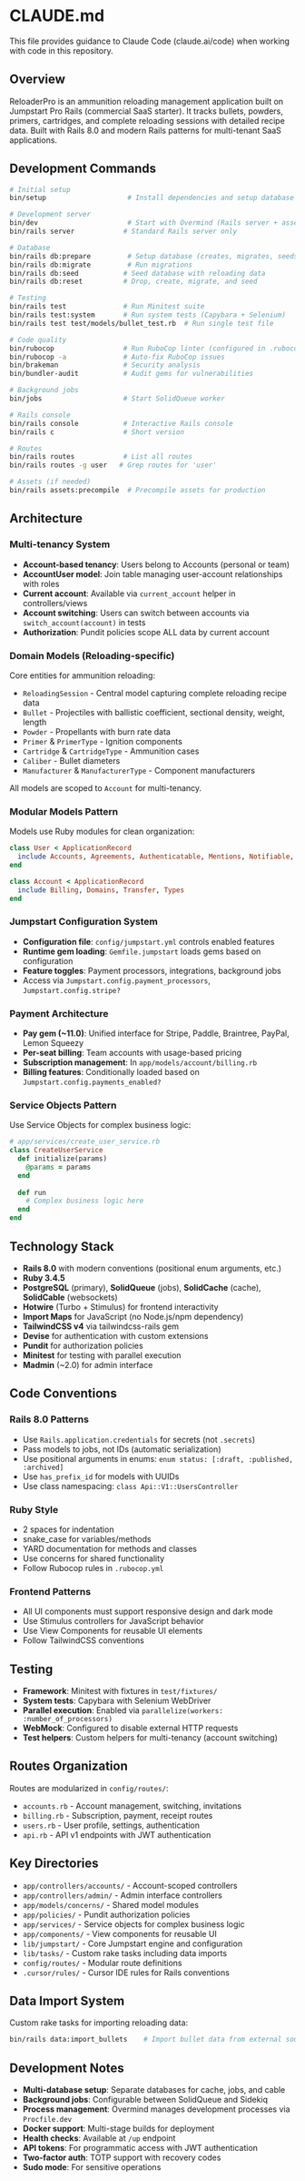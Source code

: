 # CLAUDE.md

This file provides guidance to Claude Code (claude.ai/code) when working with code in this repository.

## Overview

ReloaderPro is an ammunition reloading management application built on Jumpstart Pro Rails (commercial SaaS starter). It tracks bullets, powders, primers, cartridges, and complete reloading sessions with detailed recipe data. Built with Rails 8.0 and modern Rails patterns for multi-tenant SaaS applications.

## Development Commands

```bash
# Initial setup
bin/setup                    # Install dependencies and setup database

# Development server
bin/dev                      # Start with Overmind (Rails server + asset watching + job worker)
bin/rails server            # Standard Rails server only

# Database
bin/rails db:prepare         # Setup database (creates, migrates, seeds)
bin/rails db:migrate         # Run migrations
bin/rails db:seed           # Seed database with reloading data
bin/rails db:reset          # Drop, create, migrate, and seed

# Testing  
bin/rails test              # Run Minitest suite
bin/rails test:system       # Run system tests (Capybara + Selenium)
bin/rails test test/models/bullet_test.rb  # Run single test file

# Code quality
bin/rubocop                 # Run RuboCop linter (configured in .rubocop.yml)
bin/rubocop -a              # Auto-fix RuboCop issues
bin/brakeman                # Security analysis
bin/bundler-audit           # Audit gems for vulnerabilities

# Background jobs
bin/jobs                    # Start SolidQueue worker

# Rails console
bin/rails console           # Interactive Rails console
bin/rails c                 # Short version

# Routes
bin/rails routes            # List all routes
bin/rails routes -g user   # Grep routes for 'user'

# Assets (if needed)
bin/rails assets:precompile  # Precompile assets for production
```

## Architecture

### Multi-tenancy System
- **Account-based tenancy**: Users belong to Accounts (personal or team)
- **AccountUser model**: Join table managing user-account relationships with roles
- **Current account**: Available via `current_account` helper in controllers/views
- **Account switching**: Users can switch between accounts via `switch_account(account)` in tests
- **Authorization**: Pundit policies scope ALL data by current account

### Domain Models (Reloading-specific)
Core entities for ammunition reloading:
- `ReloadingSession` - Central model capturing complete reloading recipe data
- `Bullet` - Projectiles with ballistic coefficient, sectional density, weight, length
- `Powder` - Propellants with burn rate data
- `Primer` & `PrimerType` - Ignition components
- `Cartridge` & `CartridgeType` - Ammunition cases
- `Caliber` - Bullet diameters
- `Manufacturer` & `ManufacturerType` - Component manufacturers

All models are scoped to `Account` for multi-tenancy.

### Modular Models Pattern
Models use Ruby modules for clean organization:
```ruby
class User < ApplicationRecord
  include Accounts, Agreements, Authenticatable, Mentions, Notifiable, Searchable, Theme
end

class Account < ApplicationRecord  
  include Billing, Domains, Transfer, Types
end
```

### Jumpstart Configuration System
- **Configuration file**: `config/jumpstart.yml` controls enabled features
- **Runtime gem loading**: `Gemfile.jumpstart` loads gems based on configuration
- **Feature toggles**: Payment processors, integrations, background jobs
- Access via `Jumpstart.config.payment_processors`, `Jumpstart.config.stripe?`

### Payment Architecture
- **Pay gem (~11.0)**: Unified interface for Stripe, Paddle, Braintree, PayPal, Lemon Squeezy
- **Per-seat billing**: Team accounts with usage-based pricing
- **Subscription management**: In `app/models/account/billing.rb`
- **Billing features**: Conditionally loaded based on `Jumpstart.config.payments_enabled?`

### Service Objects Pattern
Use Service Objects for complex business logic:
```ruby
# app/services/create_user_service.rb
class CreateUserService
  def initialize(params)
    @params = params
  end
  
  def run
    # Complex business logic here
  end
end
```

## Technology Stack

- **Rails 8.0** with modern conventions (positional enum arguments, etc.)
- **Ruby 3.4.5**
- **PostgreSQL** (primary), **SolidQueue** (jobs), **SolidCache** (cache), **SolidCable** (websockets)
- **Hotwire** (Turbo + Stimulus) for frontend interactivity
- **Import Maps** for JavaScript (no Node.js/npm dependency)
- **TailwindCSS v4** via tailwindcss-rails gem
- **Devise** for authentication with custom extensions
- **Pundit** for authorization policies
- **Minitest** for testing with parallel execution
- **Madmin** (~2.0) for admin interface

## Code Conventions

### Rails 8.0 Patterns
- Use `Rails.application.credentials` for secrets (not `.secrets`)
- Pass models to jobs, not IDs (automatic serialization)
- Use positional arguments in enums: `enum status: [:draft, :published, :archived]`
- Use `has_prefix_id` for models with UUIDs
- Use class namespacing: `class Api::V1::UsersController`

### Ruby Style
- 2 spaces for indentation
- snake_case for variables/methods
- YARD documentation for methods and classes
- Use concerns for shared functionality
- Follow Rubocop rules in `.rubocop.yml`

### Frontend Patterns
- All UI components must support responsive design and dark mode
- Use Stimulus controllers for JavaScript behavior
- Use View Components for reusable UI elements
- Follow TailwindCSS conventions

## Testing

- **Framework**: Minitest with fixtures in `test/fixtures/`
- **System tests**: Capybara with Selenium WebDriver
- **Parallel execution**: Enabled via `parallelize(workers: :number_of_processors)`
- **WebMock**: Configured to disable external HTTP requests
- **Test helpers**: Custom helpers for multi-tenancy (account switching)

## Routes Organization

Routes are modularized in `config/routes/`:
- `accounts.rb` - Account management, switching, invitations
- `billing.rb` - Subscription, payment, receipt routes
- `users.rb` - User profile, settings, authentication
- `api.rb` - API v1 endpoints with JWT authentication

## Key Directories

- `app/controllers/accounts/` - Account-scoped controllers
- `app/controllers/admin/` - Admin interface controllers
- `app/models/concerns/` - Shared model modules
- `app/policies/` - Pundit authorization policies
- `app/services/` - Service objects for complex business logic
- `app/components/` - View components for reusable UI
- `lib/jumpstart/` - Core Jumpstart engine and configuration
- `lib/tasks/` - Custom rake tasks including data imports
- `config/routes/` - Modular route definitions
- `.cursor/rules/` - Cursor IDE rules for Rails conventions

## Data Import System

Custom rake tasks for importing reloading data:
```bash
bin/rails data:import_bullets    # Import bullet data from external sources
```

## Development Notes

- **Multi-database setup**: Separate databases for cache, jobs, and cable
- **Background jobs**: Configurable between SolidQueue and Sidekiq
- **Process management**: Overmind manages development processes via `Procfile.dev`
- **Docker support**: Multi-stage builds for deployment
- **Health checks**: Available at `/up` endpoint
- **API tokens**: For programmatic access with JWT authentication
- **Two-factor auth**: TOTP support with recovery codes
- **Sudo mode**: For sensitive operations